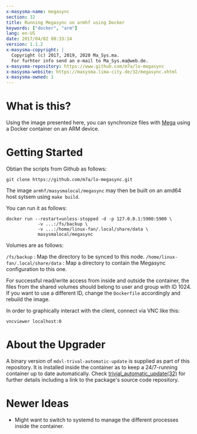 ```yaml
---
x-masysma-name: megasync
section: 32
title: Running Megasync on armhf using Docker
keywords: ["docker", "arm"]
lang: en-US
date: 2017/04/02 00:33:14
version: 1.1.2
x-masysma-copyright: |
  Copyright (c) 2017, 2019, 2020 Ma_Sys.ma.
  For furhter info send an e-mail to Ma_Sys.ma@web.de.
x-masysma-repository: https://www.github.com/m7a/lo-megasync
x-masysma-website: https://masysma.lima-city.de/32/megasync.xhtml
x-masysma-owned: 1
---
```

What is this?
=============

Using the image presented here, you can synchronize files with
[Mega](http://mega.co.nz) using a Docker container on an ARM device.

Getting Started
===============

Obtian the scripts from Github as follows:

	git clone https://github.com/m7a/lo-megasync.git

The image `armhf/masysmalocal/megasync` may then be built on an amd64 host
sytsem using `make build`.

You can run it as follows:

	docker run --restart=unless-stopped -d -p 127.0.0.1:5900:5900 \
				-v ...:/fs/backup \
				-v ...:/home/linux-fan/.local/share/data \
				masysmalocal/megasync

Volumes are as follows:

`/fs/backup`
:   Map the directory to be synced to this node.
`/home/linux-fan/.local/share/data`
:   Map a directory to contain the Megasync configuration to this one.

For successful read/write access from inside and outside the container, the
files from the shared volumes should belong to user and group with ID 1024. If
you want to use a different ID, change the `Dockerfile` accordingly and rebuild
the image.

In order to graphically interact with the client, connect via VNC like this:

	vncviewer localhost:0

About the Upgrader
==================

A binary version of `mdvl-trival-automatic-update` is supplied as
part of this repository. It is installed inside the container as to keep a
24/7-running container up to date automatically.
Check [trivial_automatic_update(32)](trivial_automatic_update.xhtml) for further
details including a link to the package's source code repository.

Newer Ideas
===========

 * Might want to switch to systemd to manage the different processes inside the
   container.
